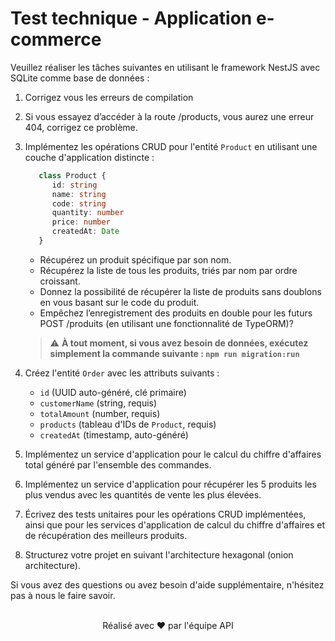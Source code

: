 # Test technique - Application e-commerce

Veuillez réaliser les tâches suivantes en utilisant le framework NestJS avec SQLite comme base de données :

1. Corrigez vous les erreurs de compilation
2. Si vous essayez d’accéder à la route /products, vous aurez une erreur 404, corrigez ce problème.

3. Implémentez les opérations CRUD pour l'entité `Product` en utilisant une couche d'application distincte :
   ```typescript
      class Product {
         id: string
         name: string
         code: string
         quantity: number
         price: number
         createdAt: Date
      }
   ```
   - Récupérez un produit spécifique par son nom.
   - Récupérez la liste de tous les produits, triés par nom par ordre croissant.
   - Donnez la possibilité de récupérer la liste de produits sans doublons en vous basant sur le code du produit.
   - Empêchez l’enregistrement des produits en double pour les futurs POST /produits (en utilisant une fonctionnalité de TypeORM)?
   > ⚠️ **À tout moment, si vous avez besoin de données, exécutez simplement la commande suivante : `npm run migration:run`**

4. Créez l'entité `Order` avec les attributs suivants :
   - `id` (UUID auto-généré, clé primaire)
   - `customerName` (string, requis)
   - `totalAmount` (number, requis)
   - `products` (tableau d'IDs de `Product`, requis)
   - `createdAt` (timestamp, auto-généré)

5. Implémentez un service d'application pour le calcul du chiffre d'affaires total généré par l'ensemble des commandes.

6. Implémentez un service d'application pour récupérer les 5 produits les plus vendus avec les quantités de vente les plus élevées.

7. Écrivez des tests unitaires pour les opérations CRUD implémentées, ainsi que pour les services d'application de calcul du chiffre d'affaires et de récupération des meilleurs produits.

8. Structurez votre projet en suivant l'architecture hexagonal (onion architecture).

Si vous avez des questions ou avez besoin d'aide supplémentaire, n'hésitez pas à nous le faire savoir.

<br/>
<div align="center">Réalisé avec ❤️ par l'équipe API</div>